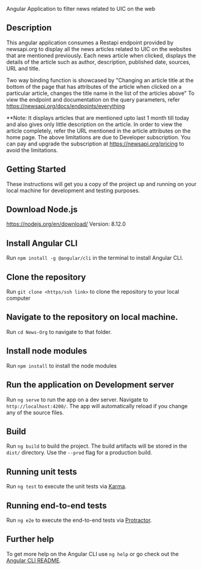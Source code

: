 Angular Application to filter news related to UIC on the web

## Description

This angular application consumes a Restapi endpoint provided by newsapi.org to display all the news articles related to UIC on the websites that are mentioned previously. Each news article when clicked, displays the details of the article such as author, description, published date, sources, URL and title.

Two way binding function is showcased by "Changing an article title at the bottom of the page that has attributes of the article when clicked on a particular article, changes the title name in the list of the articles above"
To view the endpoint and documentation on the query parameters, refer https://newsapi.org/docs/endpoints/everything

**Note: It displays articles that are mentioned upto last 1 month till today and also gives only little description on the article. In order to view the article completely, refer the URL mentioned in the article attributes on the home page. The above limitations are due to Developer subscription. You can pay and upgrade the subscription at https://newsapi.org/pricing to avoid the limitations.

## Getting Started

These instructions will get you a copy of the project up and running on your local machine for development and testing purposes.

## Download Node.js

https://nodejs.org/en/download/
Version: 8.12.0

## Install Angular CLI 

Run `npm install -g @angular/cli` in the terminal to install Angular CLI. 

## Clone the repository

Run `git clone <https/ssh link>` to clone the repository to your local computer

## Navigate to the repository on local machine.

Run `cd News-Org` to navigate to that folder.

## Install node modules

Run `npm install` to install the node modules

## Run the application on Development server

Run `ng serve` to run the app on a dev server. Navigate to `http://localhost:4200/`. The app will automatically reload if you change any of the source files.

## Build

Run `ng build` to build the project. The build artifacts will be stored in the `dist/` directory. Use the `--prod` flag for a production build.

## Running unit tests

Run `ng test` to execute the unit tests via [Karma](https://karma-runner.github.io).

## Running end-to-end tests

Run `ng e2e` to execute the end-to-end tests via [Protractor](http://www.protractortest.org/).

## Further help

To get more help on the Angular CLI use `ng help` or go check out the [Angular CLI README](https://github.com/angular/angular-cli/blob/master/README.md).
